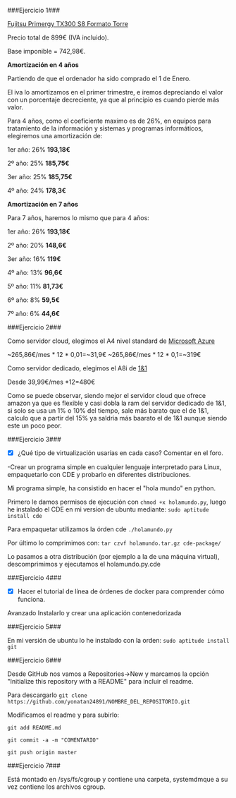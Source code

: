 ###Ejercicio 1###

[Fujitsu Primergy TX300 S8 Formato Torre](http://www.pccomponentes.com/fujitsu_primergy_tx300_s8_formato_torre.html)

Precio total de 899€ (IVA incluido).

Base imponible = 742,98€.

**Amortización en 4 años**

Partiendo de que el ordenador ha sido comprado el 1 de Enero.

El iva lo amortizamos en el primer trimestre, e iremos depreciando el valor con un porcentaje decreciente, ya que al principio es cuando pierde más valor.

Para 4 años, como el coeficiente maximo es de 26%, en equipos para tratamiento de la información y sistemas y programas informáticos, 
elegiremos una amortización de:

1er año: 26%  **193,18€**

2º año:  25%  **185,75€**

3er año: 25%  **185,75€**

4º año:  24%  **178,3€**

**Amortización en 7 años**

Para 7 años, haremos lo mismo que para 4 años:

1er año: 26%  **193,18€**

2º año:  20%  **148,6€**

3er año: 16%  **119€**

4º año:  13%  **96,6€**

5º año:  11%  **81,73€**

6º año:  8%   **59,5€**

7º año:  6%   **44,6€**

###Ejercicio 2###

Como servidor cloud, elegimos el A4 nivel standard de [Microsoft Azure](http://azure.microsoft.com/es-es/pricing/details/virtual-machines/#Linux)

~265,86€/mes * 12 * 0,01=~31,9€
~265,86€/mes * 12 * 0,1=~319€

Como servidor dedicado, elegimos el A8i de [1&1](http://www.1and1.es/server-dedicated-l?linkOrigin=servidores-dedicados&linkId=ct.btn.server-dedicated-l)

Desde 39,99€/mes *12=480€

Como se puede observar, siendo mejor el servidor cloud que ofrece amazon ya que es flexible y casi dobla la ram del servidor dedicado de 1&1, si solo se usa un 1% o 10% del tiempo, sale más barato que el de 1&1, calculo que a partir del 15% ya saldria más baarato el de 1&1 aunque siendo este un poco peor.


###Ejercicio 3###

* [X] ¿Qué tipo de virtualización usarías en cada caso? Comentar en el foro.

-Crear un programa simple en cualquier lenguaje interpretado para Linux, empaquetarlo con CDE y probarlo en diferentes distribuciones.

Mi programa simple, ha consistido en hacer el "hola mundo" en python.

Primero le damos permisos de ejecución con `chmod +x holamundo.py`, luego he instalado el CDE en mi version de ubuntu mediante: 
`sudo aptitude install cde`

Para empaquetar utilizamos la órden cde `./holamundo.py`

Por último lo comprimimos con: `tar czvf holamundo.tar.gz cde-package/`

Lo pasamos a otra distribución (por ejemplo a la de una máquina virtual), descomprimimos y ejecutamos el holamundo.py.cde

###Ejercicio 4###

* [X] Hacer el tutorial de línea de órdenes de docker para comprender cómo funciona.

Avanzado Instalarlo y crear una aplicación contenedorizada

###Ejercicio 5###

En mi versión de ubuntu lo he instalado con la orden: `sudo aptitude install git`

###Ejercicio 6###

Desde GitHub nos vamos a Repositories->New y marcamos la opción "Initialize this repository with a README" para incluir el readme.

Para descargarlo `git clone https://github.com/yonatan24891/NOMBRE_DEL_REPOSITORIO.git`

Modificamos el readme y para subirlo:

`git add README.md`

`git commit -a -m "COMENTARIO"`

`git push origin master`

###Ejercicio 7###

Está montado en /sys/fs/cgroup y contiene una carpeta, systemdmque a su vez contiene los archivos cgroup.
